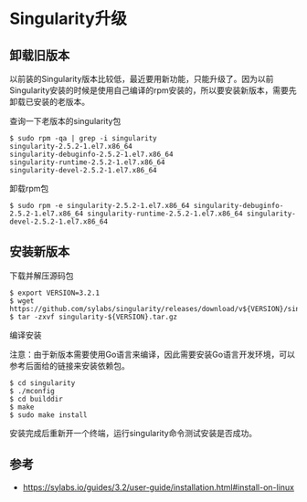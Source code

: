 # Singularity升级

## 卸载旧版本

以前装的Singularity版本比较低，最近要用新功能，只能升级了。因为以前Singularity安装的时候是使用自己编译的rpm安装的，所以要安装新版本，需要先卸载已安装的老版本。

查询一下老版本的singularity包

``` shell
$ sudo rpm -qa | grep -i singularity
singularity-2.5.2-1.el7.x86_64
singularity-debuginfo-2.5.2-1.el7.x86_64
singularity-runtime-2.5.2-1.el7.x86_64
singularity-devel-2.5.2-1.el7.x86_64
```

卸载rpm包

``` shell
$ sudo rpm -e singularity-2.5.2-1.el7.x86_64 singularity-debuginfo-2.5.2-1.el7.x86_64 singularity-runtime-2.5.2-1.el7.x86_64 singularity-devel-2.5.2-1.el7.x86_64
```

## 安装新版本

下载并解压源码包

``` shell
$ export VERSION=3.2.1
$ wget https://github.com/sylabs/singularity/releases/download/v${VERSION}/singularity-${VERSION}.tar.gz
$ tar -zxvf singularity-${VERSION}.tar.gz
```

编译安装

注意：由于新版本需要使用Go语言来编译，因此需要安装Go语言开发环境，可以参考后面给的链接来安装依赖包。

``` shell
$ cd singularity
$ ./mconfig
$ cd builddir
$ make
$ sudo make install
```

安装完成后重新开一个终端，运行singularity命令测试安装是否成功。

## 参考

- https://sylabs.io/guides/3.2/user-guide/installation.html#install-on-linux

